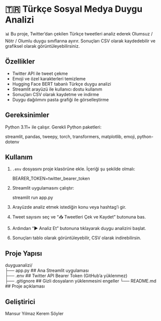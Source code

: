 # 🇹🇷 Türkçe Sosyal Medya Duygu Analizi

📊 Bu proje, Twitter’dan çekilen Türkçe tweetleri analiz ederek Olumsuz / Nötr / Olumlu duygu sınıflarına ayırır. Sonuçları CSV olarak kaydedebilir ve grafiksel olarak görüntüleyebilirsiniz.

## Özellikler

- Twitter API ile tweet çekme  
- Emoji ve özel karakterleri temizleme  
- Hugging Face BERT tabanlı Türkçe duygu analizi  
- Streamlit arayüzü ile kullanıcı dostu kullanım  
- Sonuçları CSV olarak kaydetme ve indirme  
- Duygu dağılımını pasta grafiği ile görselleştirme

## Gereksinimler

Python 3.11+ ile çalışır. Gerekli Python paketleri:

streamlit, pandas, tweepy, torch, transformers, matplotlib, emoji, python-dotenv

## Kullanım

1. `.env` dosyasını proje klasörüne ekle. İçeriği şu şekilde olmalı:

    BEARER_TOKEN=twitter_bearer_token


2. Streamlit uygulamasını çalıştır:

   streamlit run app.py

3. Arayüzde analiz etmek istediğin konu veya hashtag’i gir.  
4. Tweet sayısını seç ve “📥 Tweetleri Çek ve Kaydet” butonuna bas.  
5. Ardından “▶️ Analiz Et” butonuna tıklayarak duygu analizini başlat.  
6. Sonuçları tablo olarak görüntüleyebilir, CSV olarak indirebilirsin.

## Proje Yapısı

duyguanalizi/  
├── app.py               ## Ana Streamlit uygulaması  
├── .env                 ## Twitter API Bearer Token (GitHub’a yüklenmez)  
├── .gitignore           ## Gizli dosyaların yüklenmesini engeller
└── README.md            ## Proje açıklaması


## Geliştirici
Mansur Yılmaz
Kerem Söyler

